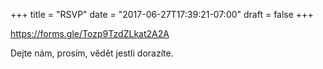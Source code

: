 +++
title = "RSVP"
date = "2017-06-27T17:39:21-07:00"
draft = false
+++

https://forms.gle/Tozp9TzdZLkat2A2A

Dejte nám, prosím, vědět jestli dorazíte.
